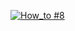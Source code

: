 [![How_to #8](http://img.youtube.com/vi/0pmBBCkYcoQ/0.jpg)](https://www.youtube.com/watch?v=0pmBBCkYcoQ "[How to #8] Interact with Ned2")
